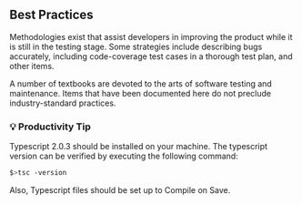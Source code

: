 
<a name="best-practices"></a>
## Best Practices

Methodologies exist that assist developers in improving the product while it is still in the testing stage. Some strategies include describing bugs accurately, including code-coverage test cases in a thorough test plan, and other items.

A number of textbooks are devoted to the arts of software testing and maintenance.  Items that have been documented here do not preclude industry-standard practices.

<a name="best-practices-bulb-productivity-tip"></a>
### :bulb: Productivity Tip

Typescript 2.0.3 should be installed on your machine. The typescript  version can be verified by executing the following command:

```bash
$>tsc -version
```

Also, Typescript files should be set up to Compile on Save.
